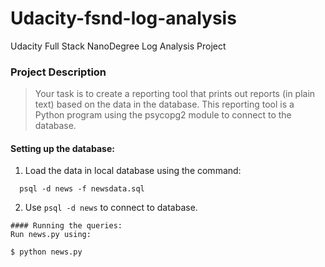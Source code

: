 # Udacity-fsnd-log-analysis
Udacity Full Stack NanoDegree Log Analysis Project

### Project Description
>Your task is to create a reporting tool that prints out reports (in plain text) based on the data in the database. 
>This reporting tool is a Python program using the psycopg2 module to connect to the database.

#### Setting up the database:

  1. Load the data in local database using the command:
  
  ```
    psql -d news -f newsdata.sql
  ```
  2. Use `psql -d news` to connect to database.
  
  ```
#### Running the queries:
  Run news.py using:
  ```
    $ python news.py
  ```